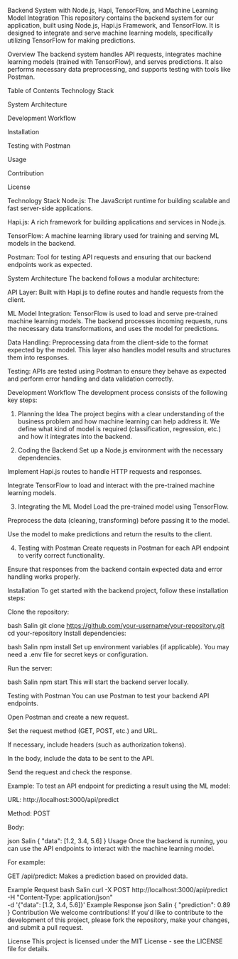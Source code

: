 Backend System with Node.js, Hapi, TensorFlow, and Machine Learning Model Integration
This repository contains the backend system for our application, built using Node.js, Hapi.js Framework, and TensorFlow. It is designed to integrate and serve machine learning models, specifically utilizing TensorFlow for making predictions.

Overview
The backend system handles API requests, integrates machine learning models (trained with TensorFlow), and serves predictions. It also performs necessary data preprocessing, and supports testing with tools like Postman.

Table of Contents
Technology Stack

System Architecture

Development Workflow

Installation

Testing with Postman

Usage

Contribution

License

Technology Stack
Node.js: The JavaScript runtime for building scalable and fast server-side applications.

Hapi.js: A rich framework for building applications and services in Node.js.

TensorFlow: A machine learning library used for training and serving ML models in the backend.

Postman: Tool for testing API requests and ensuring that our backend endpoints work as expected.

System Architecture
The backend follows a modular architecture:

API Layer: Built with Hapi.js to define routes and handle requests from the client.

ML Model Integration: TensorFlow is used to load and serve pre-trained machine learning models. The backend processes incoming requests, runs the necessary data transformations, and uses the model for predictions.

Data Handling: Preprocessing data from the client-side to the format expected by the model. This layer also handles model results and structures them into responses.

Testing: APIs are tested using Postman to ensure they behave as expected and perform error handling and data validation correctly.

Development Workflow
The development process consists of the following key steps:

1. Planning the Idea
The project begins with a clear understanding of the business problem and how machine learning can help address it. We define what kind of model is required (classification, regression, etc.) and how it integrates into the backend.

2. Coding the Backend
Set up a Node.js environment with the necessary dependencies.

Implement Hapi.js routes to handle HTTP requests and responses.

Integrate TensorFlow to load and interact with the pre-trained machine learning models.

3. Integrating the ML Model
Load the pre-trained model using TensorFlow.

Preprocess the data (cleaning, transforming) before passing it to the model.

Use the model to make predictions and return the results to the client.

4. Testing with Postman
Create requests in Postman for each API endpoint to verify correct functionality.

Ensure that responses from the backend contain expected data and error handling works properly.

Installation
To get started with the backend project, follow these installation steps:

Clone the repository:

bash
Salin
git clone https://github.com/your-username/your-repository.git
cd your-repository
Install dependencies:

bash
Salin
npm install
Set up environment variables (if applicable). You may need a .env file for secret keys or configuration.

Run the server:

bash
Salin
npm start
This will start the backend server locally.

Testing with Postman
You can use Postman to test your backend API endpoints.

Open Postman and create a new request.

Set the request method (GET, POST, etc.) and URL.

If necessary, include headers (such as authorization tokens).

In the body, include the data to be sent to the API.

Send the request and check the response.

Example:
To test an API endpoint for predicting a result using the ML model:

URL: http://localhost:3000/api/predict

Method: POST

Body:

json
Salin
{
  "data": [1.2, 3.4, 5.6]
}
Usage
Once the backend is running, you can use the API endpoints to interact with the machine learning model.

For example:

GET /api/predict: Makes a prediction based on provided data.

Example Request
bash
Salin
curl -X POST http://localhost:3000/api/predict \
-H "Content-Type: application/json" \
-d '{"data": [1.2, 3.4, 5.6]}'
Example Response
json
Salin
{
  "prediction": 0.89
}
Contribution
We welcome contributions! If you'd like to contribute to the development of this project, please fork the repository, make your changes, and submit a pull request.

License
This project is licensed under the MIT License - see the LICENSE file for details.

